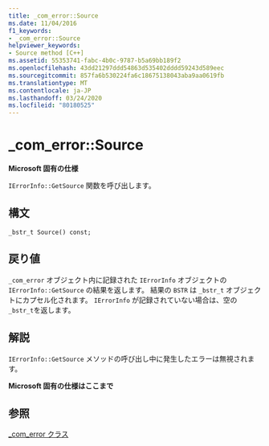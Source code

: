 ```yaml
---
title: _com_error::Source
ms.date: 11/04/2016
f1_keywords:
- _com_error::Source
helpviewer_keywords:
- Source method [C++]
ms.assetid: 55353741-fabc-4b0c-9787-b5a69bb189f2
ms.openlocfilehash: 43dd21297ddd54863d535402dddd59243d589eec
ms.sourcegitcommit: 857fa6b530224fa6c18675138043aba9aa0619fb
ms.translationtype: MT
ms.contentlocale: ja-JP
ms.lasthandoff: 03/24/2020
ms.locfileid: "80180525"
---
```

# <a name="_com_errorsource"></a>_com_error::Source

**Microsoft 固有の仕様**

`IErrorInfo::GetSource` 関数を呼び出します。

## <a name="syntax"></a>構文

```
_bstr_t Source() const;
```

## <a name="return-value"></a>戻り値

`_com_error` オブジェクト内に記録された `IErrorInfo` オブジェクトの `IErrorInfo::GetSource` の結果を返します。 結果の `BSTR` は `_bstr_t` オブジェクトにカプセル化されます。 `IErrorInfo` が記録されていない場合は、空の `_bstr_t`を返します。

## <a name="remarks"></a>解説

`IErrorInfo::GetSource` メソッドの呼び出し中に発生したエラーは無視されます。

**Microsoft 固有の仕様はここまで**

## <a name="see-also"></a>参照

[_com_error クラス](../cpp/com-error-class.md)

